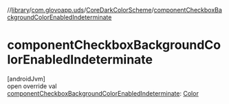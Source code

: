 //[library](../../../index.md)/[com.glovoapp.uds](../index.md)/[CoreDarkColorScheme](index.md)/[componentCheckboxBackgroundColorEnabledIndeterminate](component-checkbox-background-color-enabled-indeterminate.md)

# componentCheckboxBackgroundColorEnabledIndeterminate

[androidJvm]\
open override val [componentCheckboxBackgroundColorEnabledIndeterminate](component-checkbox-background-color-enabled-indeterminate.md): [Color](https://developer.android.com/reference/kotlin/androidx/compose/ui/graphics/Color.html)
